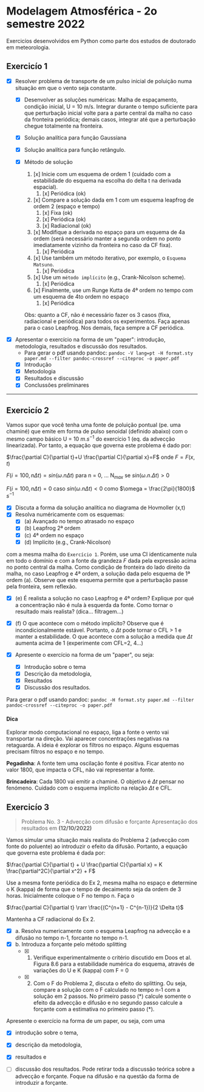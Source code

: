 # Modelagem Atmosférica - 2o semestre 2022
Exercicíos desenvolvidos em Python como parte dos estudos de doutorado em meteorologia.
## Exercicío 1
- [x] Resolver problema de transporte de um pulso inicial de poluição numa situação em que o vento seja constante.
   - [x] Desenvolver as soluções numéricas: Malha de espaçamento, condição inicial, U = 10 m/s. Integrar durante o tempo suficiente para que perturbação inicial volte para a parte central da malha no caso da fronteira periódica; demais casos, integrar até que a perturbação chegue totalmente na fronteira.
   - [x] Solução analítica para função Gaussiana
   - [x] Solução analítica para função retângulo.
   - [x] Método de solução
     1. [x] Inicie com um esquema de ordem 1 (cuidado com a estabilidade do esquema na escolha do delta t na derivada espacial).
        1. [x] Periódica (ok)
     2. [x] Compare a solução dada em 1 com um esquema leapfrog de ordem 2 (espaço e tempo)
        1. [x] Fixa (ok)
        2. [x] Periódica (ok)
        3. [x] Radiacional (ok)
     3. [x] Modifique a derivada no espaço para um esquema de 4a ordem (será necessário manter a segunda ordem no ponto imediatamente vizinho da fronteira no caso da CF fixa).
        1. [x] Periódica
     4. [x] Use também um método iterativo, por exemplo, o `Esquema Matsuno`.
        1. [x] Periódica
     5. [x] Use um `método implícito` (e.g., Crank-Nicolson scheme).
        1. [x] Periódica
     6. [x] Finalmente, use um Runge Kutta de 4ª ordem no tempo com um esquema de 4to ordem no espaço
        1. [x] Periódica
     
     Obs: quanto a CF, não é necessário fazer os 3 casos (fixa, radiacional e periódica) para todos os experimentos. Faça apenas para o caso Leapfrog. Nos demais, faça sempre a CF periódica.
     
- [x] Apresentar o exercício na forma de um "paper": introdução, metodologia, resultados e discussão dos resultados.    
  - Para gerar o pdf usando pandoc:
   `pandoc -V lang=pt -H format.sty paper.md --filter pandoc-crossref --citeproc -o paper.pdf`
  - [x] Introdução
  - [x] Metodologia
  - [x] Resultados e discussão
  - [x] Conclussões preliminares
---
## Exercicío 2
Vamos supor que você tenha uma fonte de poluição pontual (pe. uma chaminé) que emite em forma de pulso senoidal (definido abaixo) com o mesmo campo básico U = 10 $m.s^{-1}$ do exercício 1 (eq. da advecção linearizada). Por tanto, a equação que governa este problema é dado por:

$\frac{\partial C}{\partial t}+U \frac{\partial C}{\partial x}=F$ onde $F=F(x,t)$

$F(i=100, n\Delta t)= sin(\omega .n\Delta t)$ para n = 0, ... N$_{max}$ se $sin(\omega .n.\Delta t) > 0$

$F(i=100, n\Delta t)=0$ caso $sin(\omega .n\Delta t)< 0$ como $\omega = \frac{2\pi}{1800}$ $s^{-1}$
- [x] Discuta a forma da solução analítica no diagrama de Hovmoller (x,t)
- [x] Resolva numéricamente com os esquemas:
  - [x] (a) Avançado no tempo atrasado no espaço
  - [x] (b) Leapfrog 2ª ordem
  - [x] (c) 4ª ordem no espaço
  - [x] (d) Implícito (e.g., Crank-Nicolson)
  
com a mesma malha do `Exercício 1`. Porém, use uma CI identicamente nula em todo o domínio e com a fonte da grandeza $F$ dada pela expressão acima no ponto central da malha.
Como condição de fronteira do lado direito da malha, no caso Leapfrog e 4ª ordem, a solução dada pelo esquema de 1ª ordem (a). Observe que este esquema permite que a perturbação passe pela fronteira, sem reflexão.
- [x] (e) É realista a solução no caso Leapfrog e 4ª ordem? Explique por qué a concentração não é nula à esquerda da fonte. Como tornar o resultado mais realista? (dica... filtragem...)
- [x] (f) O que acontece com o método implícito? Observe que é incondicionalmente estável. Portanto, o $\Delta t$ pode tornar o CFL > 1 e manter a estabilidade. O que acontece com a solução a medida que $\Delta t$ aumenta acima de 1 (experimente com CFL=2, 4...)

- [x] Apresente o exercício na forma de um "paper", ou seja:
  - [x] Introdução sobre o tema
  - [x] Descrição da metodologia,
  - [x] Resultados
  - [x] Discussão dos resultados. 

Para gerar o pdf usando pandoc:
   `pandoc -H format.sty paper.md --filter pandoc-crossref --citeproc -o paper.pdf`
#### Dica
Explorar modo computacional no espaço, liga a fonte o vento vai transportar na direção. Vai aparecer concentrações negativas na retaguarda. A ideia é explorar os filtros no espaço. Alguns esquemas precisam filtros no espaço e no tempo.

**Pegadinha**: A fonte tem uma oscilação fonte é positiva. Ficar atento no valor 1800, que impacta o CFL, não vai representar a fonte.

**Brincadeira**: Cada 1800 vai emitir a chaminé. O objetivo é $\Delta t$ pensar no fenómeno. Cuidado com o esquema implícito na relação $\Delta t$ e CFL.

## Exercicío 3
> Problema No. 3  - Advecção com difusão e forçante 
> Apresentação dos resultados em **(12/10/2022)**

Vamos simular uma situação mais realista do Problema 2 (advecção com fonte do poluente) ao introduzir o efeito da difusão. Portanto, a equação que governa este problema é dada por:

$\frac{\partial C}{\partial t} + U \frac{\partial C}{\partial x} = K \frac{\partial^2C}{\partial x^2} + F$

Use a mesma fonte periódica do Ex 2, mesma malha no espaço e determine o K (kappa) de forma que o tempo de decaimento seja da ordem de 3 horas. Inicialmente coloque o F no tempo n. Faça o 

$\frac{\partial C}{\partial t} \rarr \frac{(C^{n+1} - C^{n-1})}{2 \Delta t}$

Mantenha a CF radiacional do Ex 2. 

- [x] a. Resolva numericamente com o esquema Leapfrog na advecção e a difusão no tempo n-1, forcante no tempo n-1.
- [x] b. Introduza a forçante pelo método splitting
  - [x] 1. Verifique experimentalmente o critério discutido em Doos et al. Figura 8.6  para a estabilidade numérica do esquema, através de variações do U e K (kappa) com F = 0
  - [x] 2. Com o F do Problema 2, discuta o efeito do splitting. Ou seja, compare a solução com o F calculado no tempo n-1 com a solução em 2 passos. No primeiro passo  (\*) calcule somente o efeito da advecção e difusão e no segundo passo calcule a forçante com a estimativa  no primeiro passo (\*).

Apresente o exercício na forma de um paper, ou seja,  com uma 
- [x] introdução sobre o tema, 
- [x] descrição da metodologia, 
- [x] resultados e 
- [ ] discussão dos resultados.  Pode retirar toda a discussão teórica  sobre a advecção e forçante. Foque na difusão e na questão da forma de introduzir a forçante.



